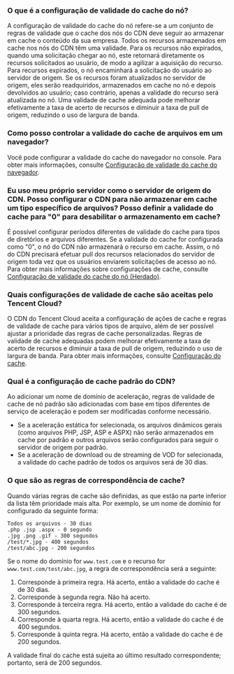 [](id:q1)
### O que é a configuração de validade do cache do nó?
A configuração de validade do cache do nó refere-se a um conjunto de regras de validade que o cache dos nós do CDN deve seguir ao armazenar em cache o conteúdo da sua empresa.
Todos os recursos armazenados em cache nos nós do CDN têm uma validade. Para os recursos não expirados, quando uma solicitação chegar ao nó, este retornará diretamente os recursos solicitados ao usuário, de modo a agilizar a aquisição do recurso. Para recursos expirados, o nó encaminhará a solicitação do usuário ao servidor de origem. Se os recursos foram atualizados no servidor de origem, eles serão readquiridos, armazenados em cache no nó e depois devolvidos ao usuário; caso contrário, apenas a validade do recurso será atualizada no nó. Uma validade de cache adequada pode melhorar efetivamente a taxa de acerto de recursos e diminuir a taxa de pull de origem, reduzindo o uso de largura de banda.


[](id:q2)
### Como posso controlar a validade do cache de arquivos em um navegador?
Você pode configurar a validade do cache do navegador no console. Para obter mais informações, consulte [Configuração de validade do cache do navegador](https://intl.cloud.tencent.com/document/product/228/38932).

[](id:q3)
### Eu uso meu próprio servidor como o servidor de origem do CDN. Posso configurar o CDN para não armazenar em cache um tipo específico de arquivos? Posso definir a validade do cache para "0" para desabilitar o armazenamento em cache?
É possível configurar períodos diferentes de validade do cache para tipos de diretórios e arquivos diferentes. Se a validade do cache for configurada como "0", o nó do CDN não armazenará o recurso em cache. Assim, o nó do CDN precisará efetuar pull dos recursos relacionados do servidor de origem toda vez que os usuários enviarem solicitações de acesso ao nó. Para obter mais informações sobre configurações de cache, consulte [Configuração de validade do cache do nó (Herdado)](https://intl.cloud.tencent.com/document/product/228/35317).

[](id:q4)
### Quais configurações de validade de cache são aceitas pelo Tencent Cloud?
O CDN do Tencent Cloud aceita a configuração de ações de cache e regras de validade de cache para vários tipos de arquivo, além de ser possível ajustar a prioridade das regras de cache personalizadas. Regras de validade de cache adequadas podem melhorar efetivamente a taxa de acerto de recursos e diminuir a taxa de pull de origem, reduzindo o uso de largura de banda. Para obter mais informações, consulte [Configuração do cache](https://intl.cloud.tencent.com/document/product/228/35316).

[](id:q5)
### Qual é a configuração de cache padrão do CDN?
Ao adicionar um nome de domínio de aceleração, regras de validade de cache de nó padrão são adicionadas com base em tipos diferentes de serviço de aceleração e podem ser modificadas conforme necessário.
- Se a aceleração estática for selecionada, os arquivos dinâmicos gerais (como arquivos PHP, JSP, ASP e ASPX) não serão armazenados em cache por padrão e outros arquivos serão configurados para seguir o servidor de origem por padrão.
- Se a aceleração de download ou de streaming de VOD for selecionada, a validade do cache padrão de todos os arquivos será de 30 dias.


[](id:q6)
### O que são as regras de correspondência de cache?
Quando várias regras de cache são definidas, as que estão na parte inferior da lista têm prioridade mais alta. Por exemplo, se um nome de domínio for configurado da seguinte forma:
```
Todos os arquivos - 30 dias
.php .jsp .aspx - 0 segundo
.jpg .png .gif - 300 segundos
/test/*.jpg - 400 segundos
/test/abc.jpg - 200 segundos
```

Se o nome do domínio for `www.test.com` e o recurso for `www.test.com/test/abc.jpg`, a regra de correspondência será a seguinte:
1. Corresponde à primeira regra. Há acerto, então a validade do cache é de 30 dias.
2. Corresponde à segunda regra. Não há acerto.
3. Corresponde à terceira regra. Há acerto, então a validade do cache é de 300 segundos.
4. Corresponde à quarta regra. Há acerto, então a validade do cache é de 400 segundos.
5. Corresponde à quinta regra. Há acerto, então a validade do cache é de 200 segundos.

A validade final do cache está sujeita ao último resultado correspondente; portanto, será de 200 segundos.
